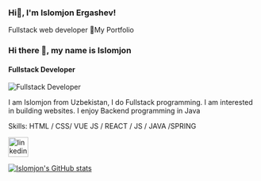 ### Hi👋, I'm Islomjon Ergashev!
Fullstack web developer
💼My Portfolio
### Hi there 👋, my name is Islomjon
#### Fullstack Developer
![Fullstack Developer](https://media-exp1.licdn.com/dms/image/C4D16AQGvpGSyit3t9g/profile-displaybackgroundimage-shrink_200_800/0/1659007408199?e=1665014400&v=beta&t=ePSOIGQAFBgtAi-p3nqQkF9n91m8hbdz_2TpPTJIDMc)

I am Islomjon from Uzbekistan, I do Fullstack programming. I am interested in building websites. I enjoy Backend programming in Java

Skills:  HTML / CSS/ VUE JS / REACT / JS / JAVA /SPRING



[<img src='https://cdn.jsdelivr.net/npm/simple-icons@3.0.1/icons/linkedin.svg' alt='linkedin' height='40'>](https://www.linkedin.com/in/islomjon-ergashev-bb9944211/)  



[![Islomjon's GitHub stats](https://github-readme-stats.vercel.app/api?username=ergashevislomjon)](https://github.com/ergashevislomjon/github-readme-stats)
